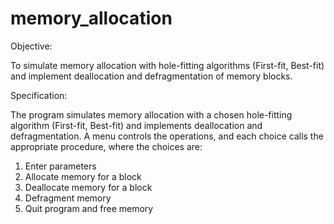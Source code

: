 # memory_allocation

Objective: 

To simulate memory allocation with hole-fitting algorithms (First-fit, Best-fit) and 
implement deallocation and defragmentation of memory blocks. 
 
 
Specification: 

The program simulates memory allocation with a chosen hole-fitting algorithm (First-fit, 
Best-fit) and implements deallocation and defragmentation. A menu controls the 
operations, and each choice calls the appropriate procedure, where the choices are:  
1) Enter parameters  
2) Allocate memory for a block 
3) Deallocate memory for a block 
4) Defragment memory 
5) Quit program and free memory 
